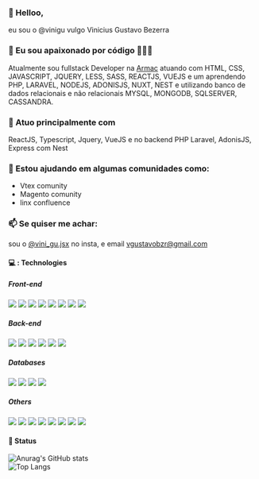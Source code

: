 
### 👋 Helloo,
eu sou o @vinigu vulgo Vinicius Gustavo Bezerra

### 👀 Eu sou apaixonado por código 🧑🏻‍💻
Atualmente sou fullstack Developer na [Armac](https://armac.com.br/sobre-nos/) atuando com HTML, CSS, JAVASCRIPT, JQUERY, LESS, SASS, REACTJS, VUEJS e um aprendendo PHP, LARAVEL, NODEJS, ADONISJS, NUXT, NEST e utilizando banco de dados relacionais e não relacionais MYSQL, MONGODB, SQLSERVER, CASSANDRA.

### 🌱 Atuo principalmente com
ReactJS, Typescript, Jquery, VueJS e no backend PHP Laravel, AdonisJS, Express com Nest

### 💞️ Estou ajudando em algumas comunidades como: 
* Vtex comunity
* Magento comunity
* linx confluence

### 📫 Se quiser me achar: 
sou o [@vini_gu.jsx](https://www.instagram.com/vini_gu.jsx/) no insta, e email [vgustavobzr@gmail.com](vgustavobzr@gmail.com) 


#### 💻 : Technologies

##### Front-end
[<img src="https://img.shields.io/badge/JavaScript-F7DF1E?style=for-the-badge&logo=javascript&logoColor=black">](#)
[<img src="https://img.shields.io/badge/react-%2320232a.svg?style=for-the-badge&logo=react&logoColor=%2361DAFB" />](#) 
[<img src="https://img.shields.io/badge/TypeScript-007ACC?style=for-the-badge&logo=typescript&logoColor=white">](#) 
[<img src="https://img.shields.io/badge/Vue.js-35495E?style=for-the-badge&logo=vue.js&logoColor=4FC08D">](#) 
[<img src="https://img.shields.io/badge/Bootstrap-563D7C?style=for-the-badge&logo=bootstrap&logoColor=white">](#) 
[<img src="https://img.shields.io/badge/styled--components-DB7093?style=for-the-badge&logo=styled-components&logoColor=white">](#) 
[<img src="https://img.shields.io/badge/jQuery-0769AD?style=for-the-badge&logo=jquery&logoColor=white">](#) 
[<img src="https://img.shields.io/badge/Next-black?style=for-the-badge&logo=next.js&logoColor=white">](#)

##### Back-end
[<img src="https://img.shields.io/badge/PHP-777BB4?style=for-the-badge&logo=php&logoColor=white">](#) 
[<img src="https://img.shields.io/badge/Laravel-FF2D20?style=for-the-badge&logo=laravel&logoColor=white">](#) 
[<img src="https://img.shields.io/badge/Node.js-43853D?style=for-the-badge&logo=node.js&logoColor=white">](#) 
[<img src="https://img.shields.io/badge/Express.js-404D59?style=for-the-badge">](#) 
[<img src="https://img.shields.io/badge/adonisjs-%23220052.svg?style=for-the-badge&logo=adonisjs&logoColor=white">](#)
[<img src="https://img.shields.io/badge/nestjs-%23E0234E.svg?style=for-the-badge&logo=nestjs&logoColor=white">](#)

##### Databases 
[<img src="https://img.shields.io/badge/MySQL-00000F?style=for-the-badge&logo=mysql&logoColor=white">](#) 
[<img src="https://img.shields.io/badge/MongoDB-4EA94B?style=for-the-badge&logo=mongodb&logoColor=white">](#) 
[<img src="https://img.shields.io/badge/Cassandra-1287B1?style=for-the-badge&logo=apache%20cassandra&logoColor=white">](#) 
[<img src="https://img.shields.io/badge/redis-%23DD0031.svg?&style=for-the-badge&logo=redis&logoColor=white">](#) 

##### Others
[<img src="https://img.shields.io/badge/Amazon_AWS-FF9900?style=for-the-badge&logo=amazonaws&logoColor=white">](#) 
[<img src="https://img.shields.io/badge/sequelize-323330?style=for-the-badge&logo=sequelize&logoColor=blue">](#) 
[<img src="https://img.shields.io/badge/Jest-323330?style=for-the-badge&logo=Jest&logoColor=white">](#) 
[<img src="https://img.shields.io/badge/eslint-3A33D1?style=for-the-badge&logo=eslint&logoColor=white">](#) 
[<img src="https://img.shields.io/badge/GIT-E44C30?style=for-the-badge&logo=git&logoColor=white">](#) 
[<img src="https://img.shields.io/badge/yarn-%232C8EBB.svg?style=for-the-badge&logo=yarn&logoColor=white" />](#)
[<img src="https://img.shields.io/badge/NPM-%23000000.svg?style=for-the-badge&logo=npm&logoColor=white" />](#)
[<img src="https://img.shields.io/badge/Socket.io-black?style=for-the-badge&logo=socket.io&badgeColor=010101" />](#)


#### 🚉 Status

![Anurag's GitHub stats](https://github-readme-stats.vercel.app/api?username=vinigu&count_private=true&include_all_commits=true&show_icons=true&bg_color=30,0e45ed,c6b61f&title_color=fff&text_color=fff) <br/>
![Top Langs](https://github-readme-stats.vercel.app/api/top-langs/?username=vinigu&langs_count=8)


<!---
vinigu/vinigu is a ✨ special ✨ repository because its `README.md` (this file) appears on your GitHub profile.
You can click the Preview link to take a look at your changes.
--->

